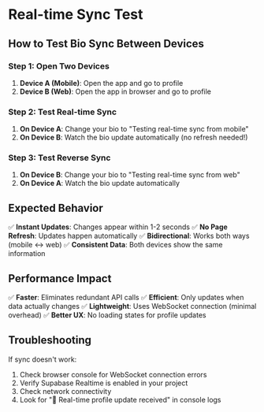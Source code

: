 # Real-time Sync Test

## How to Test Bio Sync Between Devices

### Step 1: Open Two Devices
1. **Device A (Mobile)**: Open the app and go to profile
2. **Device B (Web)**: Open the app in browser and go to profile

### Step 2: Test Real-time Sync
1. **On Device A**: Change your bio to "Testing real-time sync from mobile"
2. **On Device B**: Watch the bio update automatically (no refresh needed!)

### Step 3: Test Reverse Sync
1. **On Device B**: Change your bio to "Testing real-time sync from web"
2. **On Device A**: Watch the bio update automatically

## Expected Behavior

✅ **Instant Updates**: Changes appear within 1-2 seconds
✅ **No Page Refresh**: Updates happen automatically
✅ **Bidirectional**: Works both ways (mobile ↔ web)
✅ **Consistent Data**: Both devices show the same information

## Performance Impact

✅ **Faster**: Eliminates redundant API calls
✅ **Efficient**: Only updates when data actually changes
✅ **Lightweight**: Uses WebSocket connection (minimal overhead)
✅ **Better UX**: No loading states for profile updates

## Troubleshooting

If sync doesn't work:
1. Check browser console for WebSocket connection errors
2. Verify Supabase Realtime is enabled in your project
3. Check network connectivity
4. Look for "🔄 Real-time profile update received" in console logs
